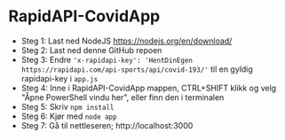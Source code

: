 # RapidAPI-CovidApp
- Steg 1: Last ned NodeJS https://nodejs.org/en/download/
- Steg 2: Last ned denne GitHub repoen
- Steg 3: Endre `'x-rapidapi-key': 'HentDinEgen https://rapidapi.com/api-sports/api/covid-193/'` til en gyldig rapidapi-key i `app.js`
- Steg 4: Inne i RapidAPI-CovidApp mappen, CTRL+SHIFT klikk og velg "Åpne PowerShell vindu her", eller finn den i terminalen
- Steg 5: Skriv `npm install`
- Steg 6: Kjør med `node app`
- Steg 7: Gå til nettleseren; http://localhost:3000
